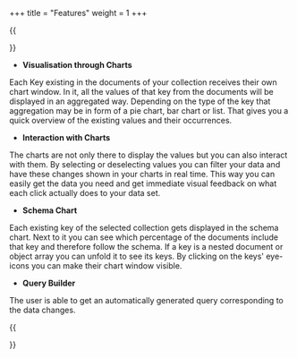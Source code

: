 +++
title = "Features"
weight = 1
+++

{{<section title="Features">}}

* **Visualisation through Charts**

Each Key existing in the documents of your collection receives their own chart window. In it, all the values of that key from the documents will be displayed in an aggregated way. Depending on the type of the key that aggregation may be in form of a pie chart, bar chart or list. That gives you a quick overview of the existing values and their occurrences.

* **Interaction with Charts**

The charts are not only there to display the values but you can also interact with them. By selecting or deselecting values you can filter your data and have these changes shown in your charts in real time. This way you can easily get the data you need and get immediate visual feedback on what each click actually does to your data set.

* **Schema Chart**

Each existing key of the selected collection gets displayed in the schema chart. Next to it you can see which percentage of the documents include that key and therefore follow the schema. If a key is a nested document or object array you can unfold it to see its keys. By clicking on the keys' eye-icons you can make their chart window visible.

* **Query Builder**

The user is able to get an automatically generated query corresponding to the data changes.

{{</section>}}